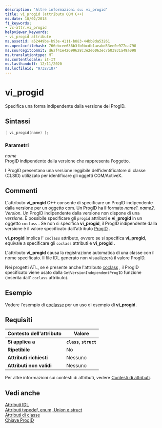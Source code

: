 ```yaml
---
description: 'Altre informazioni su: vi_progid'
title: vi_progid (attributo COM C++)
ms.date: 10/02/2018
f1_keywords:
- vc-attr.vi_progid
helpviewer_keywords:
- vi_progid attribute
ms.assetid: a52449be-b93e-4111-b883-44bb8da53261
ms.openlocfilehash: 766ebcee636b3fb0bcdb1aeabd53ee0e977ca790
ms.sourcegitcommit: d6af41e42699628c3e2e6063ec7b03931a49a098
ms.translationtype: MT
ms.contentlocale: it-IT
ms.lasthandoff: 12/11/2020
ms.locfileid: "97327187"
---
```

# <a name="vi_progid"></a>vi_progid

Specifica una forma indipendente dalla versione del ProgID.

## <a name="syntax"></a>Sintassi

```cpp
[ vi_progid(name) ];
```

### <a name="parameters"></a>Parametri

*nome*<br/>
ProgID indipendente dalla versione che rappresenta l'oggetto.

I ProgID presentano una versione leggibile dell'identificatore di classe (CLSID) utilizzato per identificare gli oggetti COM/ActiveX.

## <a name="remarks"></a>Commenti

L'attributo **vi_progid** C++ consente di specificare un ProgID indipendente dalla versione per un oggetto com. Un ProgID ha il formato *name1. name2. Version*. Un ProgID indipendente dalla versione non dispone di una *versione*. È possibile specificare gli `progid` attributi e **vi_progid** in un oggetto `coclass` . Se non si specifica **vi_progid**, il ProgID indipendente dalla versione è il valore specificato dall'attributo [ProgID](progid.md) .

**vi_progid** implica l' `coclass` attributo, ovvero se si specifica **vi_progid**, equivale a specificare gli `coclass` attributi e **vi_progid** .

L'attributo **vi_progid** causa la registrazione automatica di una classe con il nome specificato. Il file IDL generato non visualizzerà il valore ProgID.

Nei progetti ATL, se è presente anche l'attributo [coclass](coclass.md) , il ProgID specificato viene usato dalla `GetVersionIndependentProgID` funzione (inserita dall' `coclass` attributo).

## <a name="example"></a>Esempio

Vedere l'esempio di [coclasse](coclass.md) per un uso di esempio di **vi_progid**.

## <a name="requirements"></a>Requisiti

| Contesto dell'attributo | Valore |
|-|-|
|**Si applica a**|**`class`**, **`struct`**|
|**Ripetibile**|No|
|**Attributi richiesti**|Nessuno|
|**Attributi non validi**|Nessuno|

Per altre informazioni sui contesti di attributi, vedere [Contesti di attributi](cpp-attributes-com-net.md#contexts).

## <a name="see-also"></a>Vedi anche

[Attributi IDL](idl-attributes.md)<br/>
[Attributi typedef, enum, Union e struct](typedef-enum-union-and-struct-attributes.md)<br/>
[Attributi di classe](class-attributes.md)<br/>
[Chiave ProgID](/windows/win32/com/-progid--key)
